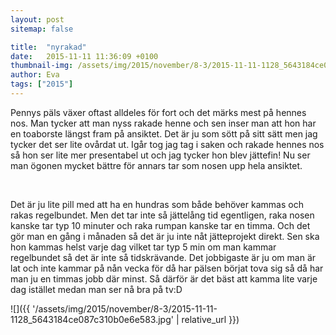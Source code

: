 ```yaml
---
layout: post
sitemap: false

title:  "nyrakad"
date:   2015-11-11 11:36:09 +0100
thumbnail-img: /assets/img/2015/november/8-3/2015-11-11-1128_5643184ce087c310b0e6e583.jpg
author: Eva
tags: ["2015"]
---
```


Pennys päls växer oftast alldeles för fort och det märks mest på hennes nos. Man tycker att man nyss rakade henne och sen inser man att hon har en toaborste längst fram på ansiktet. Det är ju som sött på sitt sätt men jag tycker det ser lite ovårdat ut. Igår tog jag tag i saken och rakade hennes nos så hon ser lite mer presentabel ut och jag tycker hon blev jättefin! Nu ser man ögonen mycket bättre för annars tar som nosen upp hela ansiktet. 




 




Det är ju lite pill med att ha en hundras som både behöver kammas och rakas regelbundet. Men det tar inte så jättelång tid egentligen, raka nosen kanske tar typ 10 minuter och raka rumpan kanske tar en timma. Och det gör man en gång i månaden så det är ju inte nåt jätteprojekt direkt. Sen ska hon kammas helst varje dag vilket tar typ 5 min om man kammar regelbundet så det är inte så tidskrävande. Det jobbigaste är ju om man är lat och inte kammar på nån vecka för då har pälsen börjat tova sig så då har man ju en timmas jobb där minst. Så därför är det bäst att kamma lite varje dag istället medan man ser nå bra på tv:D

![]({{ '/assets/img/2015/november/8-3/2015-11-11-1128_5643184ce087c310b0e6e583.jpg'  | relative_url }})

